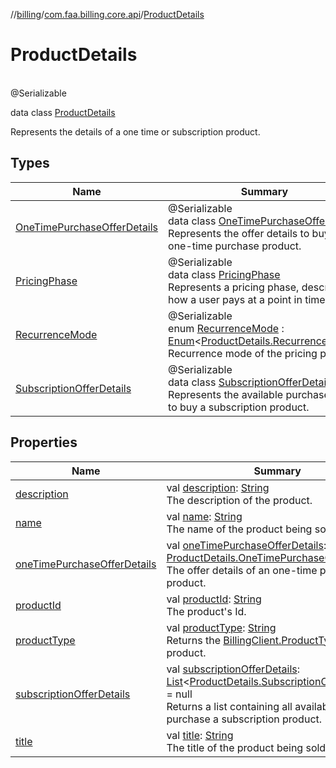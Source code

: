 //[billing](../../../index.md)/[com.faa.billing.core.api](../index.md)/[ProductDetails](index.md)

# ProductDetails

\
@Serializable

data class [ProductDetails](index.md)

Represents the details of a one time or subscription product.

## Types

| Name | Summary |
|---|---|
| [OneTimePurchaseOfferDetails](-one-time-purchase-offer-details/index.md) | @Serializable<br>data class [OneTimePurchaseOfferDetails](-one-time-purchase-offer-details/index.md)<br>Represents the offer details to buy an one-time purchase product. |
| [PricingPhase](-pricing-phase/index.md) | @Serializable<br>data class [PricingPhase](-pricing-phase/index.md)<br>Represents a pricing phase, describing how a user pays at a point in time. |
| [RecurrenceMode](-recurrence-mode/index.md) | @Serializable<br>enum [RecurrenceMode](-recurrence-mode/index.md) : [Enum](https://kotlinlang.org/api/latest/jvm/stdlib/kotlin/-enum/index.html)&lt;[ProductDetails.RecurrenceMode](-recurrence-mode/index.md)&gt; <br>Recurrence mode of the pricing phase. |
| [SubscriptionOfferDetails](-subscription-offer-details/index.md) | @Serializable<br>data class [SubscriptionOfferDetails](-subscription-offer-details/index.md)<br>Represents the available purchase plans to buy a subscription product. |

## Properties

| Name | Summary |
|---|---|
| [description](description.md) | val [description](description.md): [String](https://kotlinlang.org/api/latest/jvm/stdlib/kotlin/-string/index.html)<br>The description of the product. |
| [name](name.md) | val [name](name.md): [String](https://kotlinlang.org/api/latest/jvm/stdlib/kotlin/-string/index.html)<br>The name of the product being sold. |
| [oneTimePurchaseOfferDetails](one-time-purchase-offer-details.md) | val [oneTimePurchaseOfferDetails](one-time-purchase-offer-details.md): [ProductDetails.OneTimePurchaseOfferDetails](-one-time-purchase-offer-details/index.md)<br>The offer details of an one-time purchase product. |
| [productId](product-id.md) | val [productId](product-id.md): [String](https://kotlinlang.org/api/latest/jvm/stdlib/kotlin/-string/index.html)<br>The product's Id. |
| [productType](product-type.md) | val [productType](product-type.md): [String](https://kotlinlang.org/api/latest/jvm/stdlib/kotlin/-string/index.html)<br>Returns the [BillingClient.ProductType](../-product-type/index.md) of the product. |
| [subscriptionOfferDetails](subscription-offer-details.md) | val [subscriptionOfferDetails](subscription-offer-details.md): [List](https://kotlinlang.org/api/latest/jvm/stdlib/kotlin.collections/-list/index.html)&lt;[ProductDetails.SubscriptionOfferDetails](-subscription-offer-details/index.md)&gt;? = null<br>Returns a list containing all available offers to purchase a subscription product. |
| [title](title.md) | val [title](title.md): [String](https://kotlinlang.org/api/latest/jvm/stdlib/kotlin/-string/index.html)<br>The title of the product being sold. |
